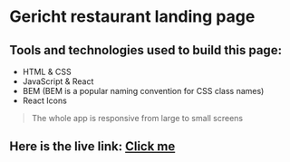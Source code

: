 # Gericht restaurant landing page

## Tools and technologies used to build this page:
- HTML & CSS
- JavaScript & React
- BEM (BEM is a popular naming convention for CSS class names)
- React Icons

> The whole app is responsive from large to small screens

## Here is the live link: [Click me](https://gericht-restaurant-landing.netlify.app/)
 
